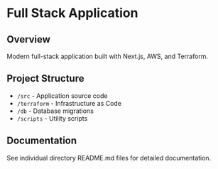 # Full Stack Application

## Overview
Modern full-stack application built with Next.js, AWS, and Terraform.

## Project Structure
- `/src` - Application source code
- `/terraform` - Infrastructure as Code
- `/db` - Database migrations
- `/scripts` - Utility scripts

## Documentation
See individual directory README.md files for detailed documentation.
